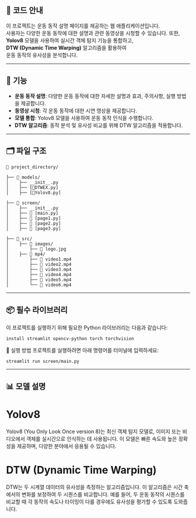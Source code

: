 ## 🌟 **코드 안내**

이 프로젝트는 운동 동작 설명 페이지를 제공하는 웹 애플리케이션입니다.  
사용자는 다양한 운동 동작에 대한 설명과 관련 동영상을 시청할 수 있습니다. 또한, **Yolov8** 모델을 사용하여 실시간 객체 탐지 기능을 통합하고,  
**DTW (Dynamic Time Warping)** 알고리즘을 활용하여  
운동 동작의 유사성을 분석합니다.

---

## 🚀 기능

- **운동 동작 설명**: 다양한 운동 동작에 대한 자세한 설명과 효과, 주의사항, 실행 방법을 제공합니다.
- **동영상 시청**: 각 운동 동작에 대한 시연 영상을 제공합니다.
- **모델 통합**: Yolov8 모델을 사용하여 운동 동작 인식을 수행합니다.
- **DTW 알고리즘**: 동작 분석 및 유사성 비교를 위해 DTW 알고리즘을 적용합니다.

---

## 🗂️ 파일 구조

```
📂 project_directory/

├── 📂 models/
│    ├── __init__.py
│    ├── [📄DTWEX.py]
│    ├── [📄Yolov8.py]

├── 📂 screen/
│    ├── __init__.py
│    ├── 📄 [main.py]
│    ├── 📄 [page1.py]
│    ├── 📄 [page2.py]
│    ├── 📄 [page3.py]

├── 📂 src/
│    ├── 📂 images/
│        ├── 📄 logo.jpg
│    ├── 📂 mp4/
│        ├── 📄 video1.mp4
│        ├── 📄 video2.mp4
│        ├── 📄 video3.mp4
│        ├── 📄 video4.mp4
│        ├── 📄 video5.mp4
│        └── 📄 video6.mp4
```

---

## 📦 필수 라이브러리

이 프로젝트를 실행하기 위해 필요한 Python 라이브러리는 다음과 같습니다:

```
install streamlit opencv-python torch torchvision
```

🏁 실행 방법
프로젝트를 실행하려면 아래 명령어를 터미널에 입력하세요:

```
streamlit run screen/main.py
```

---

## 📊 모델 설명

# Yolov8

Yolov8 (You Only Look Once version 8)는 최신 객체 탐지 모델로,
이미지 또는 비디오에서 객체를 실시간으로 인식하는 데 사용됩니다.
이 모델은 빠른 속도와 높은 정확성을 제공하며,
다양한 분야에서 응용될 수 있습니다.

# DTW (Dynamic Time Warping)

DTW는 두 시계열 데이터의 유사성을 측정하는 알고리즘입니다.
이 알고리즘은 시간 축에서의 변화를 보정하여 두 시퀀스를 비교합니다.
예를 들어, 두 운동 동작의 시퀀스를 비교할 때
각 동작의 속도나 타이밍이 다를 경우에도 유사성을 평가할 수 있도록 도와줍니다.
